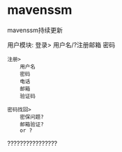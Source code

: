 # mavenssm
mavenssm持续更新

用户模块:
    登录>
        用户名/?注册邮箱
        密码

    注册>
        用户名
        密码
        电话
        邮箱
        验证码

    密码找回>
        密保问题?
        邮箱验证?
        or ?
????????????????



